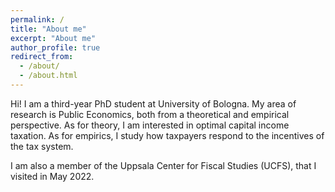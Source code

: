 ```yaml
---
permalink: /
title: "About me"
excerpt: "About me"
author_profile: true
redirect_from: 
  - /about/
  - /about.html
---
```


Hi! I am a third-year PhD student at University of Bologna. My area of research is Public Economics, both from a theoretical and empirical perspective. As for theory, I am interested in optimal capital income taxation. As for empirics, I study how taxpayers respond to the incentives of the tax system. 

I am also a member of the Uppsala Center for Fiscal Studies (UCFS), that I visited in May 2022.
